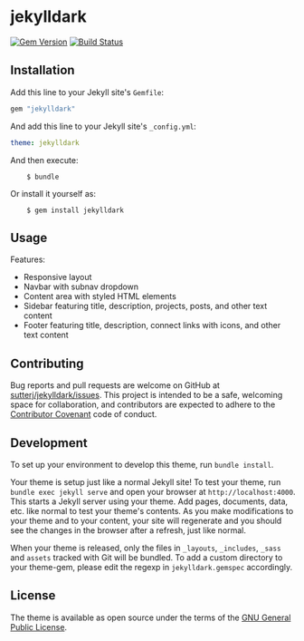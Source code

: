 # jekylldark

[![Gem Version](https://badge.fury.io/rb/jekylldark.svg)](https://badge.fury.io/rb/jekylldark)
[![Build Status](https://travis-ci.com/sutterj/jekylldark.svg?branch=master)](https://travis-ci.com/sutterj/jekylldark)

## Installation

Add this line to your Jekyll site's `Gemfile`:

```ruby
gem "jekylldark"
```

And add this line to your Jekyll site's `_config.yml`:

```yaml
theme: jekylldark
```

And then execute:

```shell
    $ bundle
```

Or install it yourself as:

```shell
    $ gem install jekylldark
```

## Usage

Features:

- Responsive layout
- Navbar with subnav dropdown
- Content area with styled HTML elements
- Sidebar featuring title, description, projects, posts, and other text content
- Footer featuring title, description, connect links with icons, and other text content

## Contributing

Bug reports and pull requests are welcome on GitHub at [sutterj/jekylldark/issues](https://github.com/sutterj/jekylldark/issues).
This project is intended to be a safe, welcoming space for collaboration, and
contributors are expected to adhere to the [Contributor Covenant](http://contributor-covenant.org)
code of conduct.

## Development

To set up your environment to develop this theme, run `bundle install`.

Your theme is setup just like a normal Jekyll site! To test your theme, run
`bundle exec jekyll serve` and open your browser at `http://localhost:4000`.
This starts a Jekyll server using your theme. Add pages, documents, data, etc.
like normal to test your theme's contents. As you make modifications to your
theme and to your content, your site will regenerate and you should see the
changes in the browser after a refresh, just like normal.

When your theme is released, only the files in `_layouts`, `_includes`, `_sass`
and `assets` tracked with Git will be bundled. To add a custom directory to your
theme-gem, please edit the regexp in `jekylldark.gemspec` accordingly.

## License

The theme is available as open source under the terms of the
[GNU General Public License](https://opensource.org/licenses/GPL-3.0).
